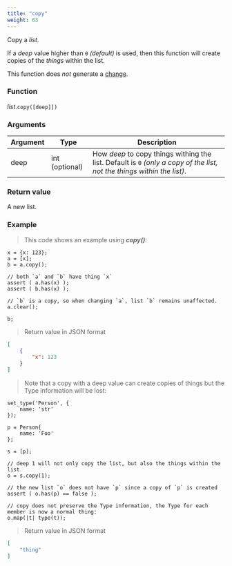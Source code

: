 ```yaml
---
title: "copy"
weight: 63
---
```


Copy a *list*.

If a *deep* value higher than `0` *(default)* is used, then this function will create copies of the *things* within the list.

This function does *not* generate a [change](../../../overview/changes).

### Function

*list*.`copy([deep]])`

### Arguments

Argument | Type | Description
-------- | ---- | -----------
deep | int (optional) | How *deep* to copy things withing the list. Default is `0` *(only a copy of the list, not the things within the list)*.

### Return value

A new list.

### Example

> This code shows an example using ***copy()***:

```thingsdb,json_response
x = {x: 123};
a = [x];
b = a.copy();

// both `a` and `b` have thing `x`
assert ( a.has(x) );
assert ( b.has(x) );

// `b` is a copy, so when changing `a`, list `b` remains unaffected.
a.clear();

b;
```

> Return value in JSON format

```json
[
    {
        "x": 123
    }
]
```

> Note that a copy with a deep value can create copies of things but the Type information will be lost:

```thingsdb,json_response
set_type('Person', {
    name: 'str'
});

p = Person{
    name: 'Foo'
};

s = [p];

// deep 1 will not only copy the list, but also the things within the list
o = s.copy(1);

// the new list `o` does not have `p` since a copy of `p` is created
assert ( o.has(p) == false );

// copy does not preserve the Type information, the Type for each member is now a normal thing:
o.map(|t| type(t));
```

> Return value in JSON format

```json
[
    "thing"
]
```

